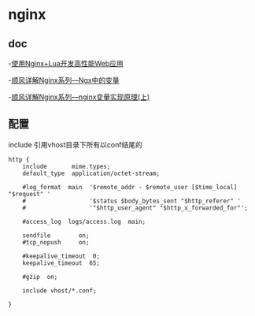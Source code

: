 # nginx

## doc
-[使用Nginx+Lua开发高性能Web应用](https://mp.weixin.qq.com/s/yTNSCTOvSsBZVYOKoedPpw)

-[顺风详解Nginx系列—Ngx中的变量](https://mp.weixin.qq.com/s/_83bFalgPnngTX2PfPqtrQ)

-[顺风详解Nginx系列—nginx变量实现原理(上)](https://mp.weixin.qq.com/s/wSnd-7XXFqElwGspuZltdQ)

## 配置

include 引用vhost目录下所有以conf结尾的
```
http {
    include       mime.types;
    default_type  application/octet-stream;

    #log_format  main  '$remote_addr - $remote_user [$time_local] "$request" '
    #                  '$status $body_bytes_sent "$http_referer" '
    #                  '"$http_user_agent" "$http_x_forwarded_for"';

    #access_log  logs/access.log  main;

    sendfile        on;
    #tcp_nopush     on;

    #keepalive_timeout  0;
    keepalive_timeout  65;

    #gzip  on;
    
    include vhost/*.conf;

}
```
